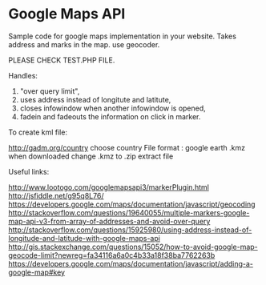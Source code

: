 # Google Maps API


Sample code for google maps implementation in your website.
Takes address and marks in the map.
use geocoder.

PLEASE CHECK TEST.PHP FILE.


Handles: 

1. "over query limit", 
2. uses address instead of longitute and latitute, 
3. closes infowindow when another infowindow is opened, 
4. fadein and fadeouts the information on click in marker.

To create kml file:

http://gadm.org/country
choose country
File format : google earth .kmz
when downloaded change .kmz to .zip
extract file


Useful links:

http://www.lootogo.com/googlemapsapi3/markerPlugin.html
http://jsfiddle.net/g95q8L76/
https://developers.google.com/maps/documentation/javascript/geocoding
http://stackoverflow.com/questions/19640055/multiple-markers-google-map-api-v3-from-array-of-addresses-and-avoid-over-query
http://stackoverflow.com/questions/15925980/using-address-instead-of-longitude-and-latitude-with-google-maps-api
http://gis.stackexchange.com/questions/15052/how-to-avoid-google-map-geocode-limit?newreg=fa34116a6a0c4b33a18f38ba7762263b
https://developers.google.com/maps/documentation/javascript/adding-a-google-map#key
